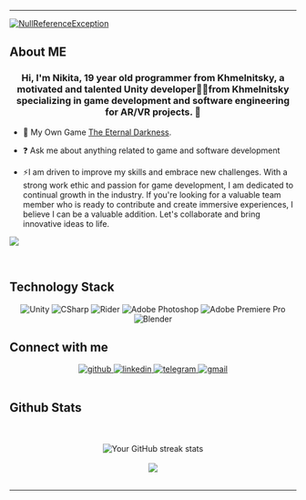 ----
[![NullReferenceException](https://github.com/disahere/disahere/blob/main/NullReferenceExceptionHeader.jpg)](https://www.youtube.com/channel/UC5zOe2CLC3xq1aN3D3v89DA)

## About ME  

### <div align="center">Hi, I'm Nikita, 19 year old programmer from Khmelnitsky, a motivated and talented Unity developer👨‍💻from Khmelnitsky specializing in game development and software engineering for AR/VR projects.  🚀</div>  
  

- 🔭 My Own Game [The Eternal Darkness](https://github.com/disahere/The-Eternal-Darkness).  
  

- ❓ Ask me about anything related to game and software development  
  

- ⚡I am driven to improve my skills and embrace new challenges. With a strong work ethic and passion for game development, I am dedicated to continual growth in the industry. If you're looking for a valuable team member who is ready to contribute and create immersive experiences, I believe I can be a valuable addition. Let's collaborate and bring innovative ideas to life.  
  

![](https://raw.githubusercontent.com/FilimonovAlexey/FilimonovAlexey/50be29f8a24667802c3fa5393c879a2db3caf641/assets/github-snake.svg)  
  

<br/>  

## Technology Stack

<div align="center">
  <img src="https://img.shields.io/badge/Unity-090909?style=for-the-badge&logo=unity" alt="Unity" />
  <img src="https://img.shields.io/badge/CSharp-090909?style=for-the-badge&logo=csharp&logoColor=37E1FF" alt="CSharp" />
  <img src="https://img.shields.io/badge/Rider-090909?style=for-the-badge&logo=rider&logoColor=FF8F2D" alt="Rider" />
  <img src="https://img.shields.io/badge/Adobe_Photoshop-090909?style=for-the-badge&logo=adobephotoshop&logoColor=007DFF" alt="Adobe Photoshop" />
  <img src="https://img.shields.io/badge/Adobe_Premiere_Pro-090909?style=for-the-badge&logo=adobepremierepro&logoColor=FF50A8" alt="Adobe Premiere Pro" />
  <img src="https://img.shields.io/badge/Blender-090909?style=for-the-badge&logo=blender&logoColor=F4CA16" alt="Blender" />
</div>

## Connect with me

<div align="center">
  <a href="https://github.com/disahere" target="_blank">
    <img src="https://img.shields.io/badge/github-%2324292e.svg?&style=for-the-badge&logo=github&logoColor=white" alt="github" />
  </a>
  <a href="https://linkedin.com/in/nikita-zolotov-708bb627b" target="_blank">
    <img src="https://img.shields.io/badge/linkedin-%231E77B5.svg?&style=for-the-badge&logo=linkedin&logoColor=white" alt="linkedin" />
  </a>
  <a href="https://t.me/KEP452B" target="_blank">
    <img src="https://img.shields.io/badge/telegram-%2326A5E4.svg?&style=for-the-badge&logo=telegram&logoColor=white" alt="telegram" />
  </a>
  <a href="mailto:nzolotov.it@gmail.com" target="_blank">
    <img src="https://img.shields.io/badge/gmail-%23D14836.svg?&style=for-the-badge&logo=gmail&logoColor=white" alt="gmail" />
  </a>
</div>
  
<br/>  

## Github Stats 

<br/>     

<br/>  

<div align="center">
  <img src="http://github-readme-streak-stats.herokuapp.com?user=disahere&theme=dark&background=000000" alt="Your GitHub streak stats" />
</div>


<br/>  

<div align="center">
            <a href="https://www.buymeacoffee.com/NullReferenceException" target="_blank" style="display: inline-block;">
                <img
                    src="https://img.shields.io/badge/Donate-Buy%20Me%20A%20Coffee-orange.svg?style=flat-square&logo=buymeacoffee" 
                    align="center"
                />
            </a></div>
<br />

----
